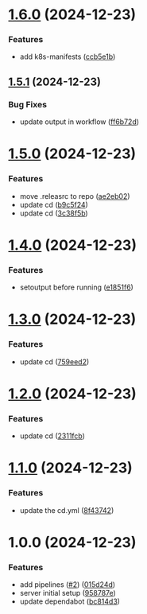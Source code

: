 # [1.6.0](https://github.com/yassinebk/golang-ci-cd/compare/v1.5.1...v1.6.0) (2024-12-23)


### Features

* add k8s-manifests ([ccb5e1b](https://github.com/yassinebk/golang-ci-cd/commit/ccb5e1bf97ab5181e51f15902723f26ecf64e779))

## [1.5.1](https://github.com/yassinebk/golang-ci-cd/compare/v1.5.0...v1.5.1) (2024-12-23)


### Bug Fixes

* update output in workflow ([ff6b72d](https://github.com/yassinebk/golang-ci-cd/commit/ff6b72de6dabecf7900c0e0427af3f41a3d481f9))

# [1.5.0](https://github.com/yassinebk/golang-ci-cd/compare/v1.4.0...v1.5.0) (2024-12-23)


### Features

* move .releasrc to repo ([ae2eb02](https://github.com/yassinebk/golang-ci-cd/commit/ae2eb023d327a176ae7bac9ffef1483295d21735))
* update cd ([b9c5f24](https://github.com/yassinebk/golang-ci-cd/commit/b9c5f248f3976cdbb34510269487d840d63a6381))
* update cd ([3c38f5b](https://github.com/yassinebk/golang-ci-cd/commit/3c38f5becac1481d07ef2559dc826ccb421088c7))

# [1.4.0](https://github.com/yassinebk/golang-ci-cd/compare/v1.3.0...v1.4.0) (2024-12-23)


### Features

* setoutput before running ([e1851f6](https://github.com/yassinebk/golang-ci-cd/commit/e1851f67b8149c5ba9020216da5d634121ad1d9a))

# [1.3.0](https://github.com/yassinebk/golang-ci-cd/compare/v1.2.0...v1.3.0) (2024-12-23)


### Features

* update cd ([759eed2](https://github.com/yassinebk/golang-ci-cd/commit/759eed23726ffddd1738dba971306508321e2b48))

# [1.2.0](https://github.com/yassinebk/golang-ci-cd/compare/v1.1.0...v1.2.0) (2024-12-23)


### Features

* update cd ([2311fcb](https://github.com/yassinebk/golang-ci-cd/commit/2311fcbf6c354cb97b8d3c01f3391aa88e62456a))

# [1.1.0](https://github.com/yassinebk/golang-ci-cd/compare/v1.0.0...v1.1.0) (2024-12-23)


### Features

* update the cd.yml ([8f43742](https://github.com/yassinebk/golang-ci-cd/commit/8f437421b53450e1432d93dcd2c5c682ad61533f))

# 1.0.0 (2024-12-23)


### Features

* add pipelines ([#2](https://github.com/yassinebk/golang-ci-cd/issues/2)) ([015d24d](https://github.com/yassinebk/golang-ci-cd/commit/015d24d7ca59054e7241f4fc292929b7b0acd4b9))
* server initial setup ([958787e](https://github.com/yassinebk/golang-ci-cd/commit/958787e8b428174a0f3a816a6b3b35805ee62842))
* update dependabot ([bc814d3](https://github.com/yassinebk/golang-ci-cd/commit/bc814d38c3fa5ef38afc492887a5fcb9969fa074))
